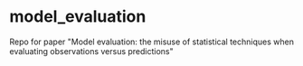 # model_evaluation
Repo for paper "Model evaluation: the misuse of statistical techniques when evaluating observations versus predictions"
